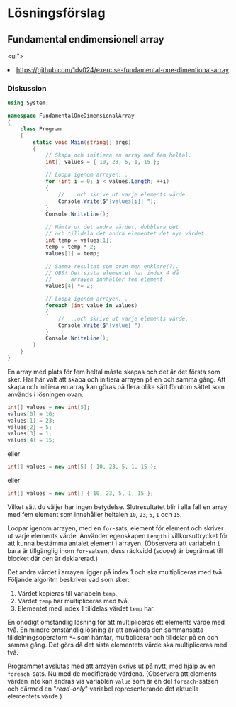 # Lösningsförslag

## Fundamental endimensionell array

<ul">
  <li><a href="https://github.com/1dv024/exercise-fundamental-one-dimentional-array">https://github.com/1dv024/exercise-fundamental-one-dimentional-array</a></li>
</ul>

### Diskussion

```c#
using System;

namespace FundamentalOneDimensionalArray
{
    class Program
    {
        static void Main(string[] args)
        {
            // Skapa och initiera en array med fem heltal.
            int[] values = { 10, 23, 5, 1, 15 };

            // Loopa igenom arrayen...
            for (int i = 0; i < values.Length; ++i)
            {
                // ...och skrive ut varje elements värde.
                Console.Write($"{values[i]} ");
            }
            Console.WriteLine();

            // Hämta ut det andra värdet, dubblera det
            // och tilldela det andra elementet det nya värdet.
            int temp = values[1];
            temp = temp * 2;
            values[1] = temp;

            // Samma resultat som ovan men enklare(?).
            // OBS! Det sista elementet har index 4 då
            //      arrayen innhåller fem element.
            values[4] *= 2;

            // Loopa igenom arrayen...
            foreach (int value in values)
            {
                // ...och skrive ut varje elements värde.
                Console.Write($"{value} ");
            }
            Console.WriteLine();
        }
    }
}
```

En array med plats för fem heltal måste skapas och det är det första som sker. Har här valt att skapa och initiera arrayen på en och samma gång. Att skapa och initiera en array kan göras på flera olika sätt förutom sättet som används i lösningen ovan.

```c#
int[] values = new int[5];
values[0] = 10;
values[1] = 23;
values[2] = 5;
values[3] = 1;
values[4] = 15;
```

eller

```c#
int[] values = new int[5] { 10, 23, 5, 1, 15 };
```

eller

```c#
int[] values = new int[] { 10, 23, 5, 1, 15 };
```

Vilket sätt du väljer har ingen betydelse. Slutresultatet blir i alla fall en array med fem element som innehåller heltalen `10`, `23`, `5`, `1` och `15`.

Loopar igenom arrayen, med en `for`-sats, element för element och skriver ut varje elements värde. Använder egenskapen `Length` i villkorsuttrycket för att kunna bestämma antalet element i arrayen. (Observera att variabeln `i` bara är tillgänglig inom `for`-satsen, dess räckvidd (_scope_) är begränsat till blocket där den är deklarerad.)

Det andra värdet i arrayen ligger på index 1 och ska multipliceras med två. Följande algoritm beskriver vad som sker:

1. Värdet kopieras till variabeln `temp`.
2. Värdet `temp` har multipliceras med två.
3. Elementet med index 1 tilldelas värdet `temp` har.

En onödigt omständlig lösning för att multipliceras ett elements värde med två. En mindre omständlig lösning är att använda den sammansatta tilldelningsoperatorn `*=` som hämtar, multiplicerar och tilldelar på en och samma gång. Det görs då det sista elementets värde ska multipliceras med två.

Programmet avslutas med att arrayen skrivs ut på nytt, med hjälp av en `foreach`-sats. Nu med de modifierade värdena. (Observera att elements värden inte kan ändras via variablen `value` som är en del `foreach`-satsen och därmed en "_read-only_" variabel representerande det aktuella elementets värde.)
